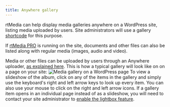 ```yaml
---
title: Anywhere gallery
---
```


rtMedia can help display media galleries anywhere on a WordPress site, listing media uploaded by users. Site administrators will use a gallery [shortcode](https://rtcamp.com/rtmedia/docs/common/shortcodes/gallery-shortcode/) for this purpose.

If [rtMedia PRO](https://rtcamp.com/store/rtmedia-pro/) is running on the site, documents and other files can also be listed along with regular media (images, audio and video).

Media or other files can be uploaded by users through an Anywhere uploader, [as explained here](https://rtcamp.com/rtmedia/docs/user/rtmedia-wordpress/anywhere-uploader/). This is how a typical gallery will look like on on a page on your site: ![Media gallery on a WordPress page](https://rtcamp.com/wp-content/uploads/2013/10/mediaGalleryWordPress.png) To view a slideshow of the album, click on any of the items in the gallery and simply use the keyboard's right and left arrow keys to look up every item. You can also use your mouse to click on the right and left arrow icons. If a gallery item opens in an individual page instead of as a slideshow, you will need to contact your site administrator to [enable the lightbox feature](https://rtcamp.com/rtmedia/docs/admin/rtmedia-settings/general/).
